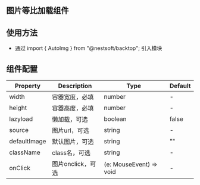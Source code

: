 ## 图片等比加载组件 ##


## 使用方法 ##
* 通过 import { AutoImg } from "@nestsoft/backtop"; 引入模块


## 组件配置 ##

| Property | Description | Type | Default |
| -------- | ----------- | ---- | ------- |
| width | 容器宽度，必填 | number | - |
| height | 容器高度，必填 | number | - |
| lazyload | 懒加载，可选 | boolean | false |
| source | 图片url，可选 | string | - |
| defaultImage | 默认图片，可选 | string | "" |
| className | class名，可选 | string | - |
| onClick | 图片onclick，可选 | (e: MouseEvent) => void | - |
